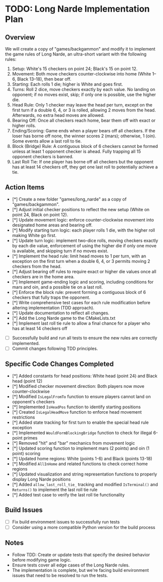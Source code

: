 # TODO: Long Narde Implementation Plan

## Overview
We will create a copy of "games/backgammon" and modify it to implement the game rules of Long Narde, an ultra-short variant with the following rules:

1. Setup: White's 15 checkers on point 24; Black's 15 on point 12.
2. Movement: Both move checkers counter-clockwise into home (White 1–6, Black 13–18), then bear off.
3. Starting: Each rolls 1 die; higher is White and goes first.
4. Turns: Roll 2 dice, move checkers exactly by each value. No landing on opponent; if no moves exist, skip; if only one is possible, use the higher die.
5. Head Rule: Only 1 checker may leave the head per turn, except on the first turn if a double 6, 4, or 3 is rolled, allowing 2 moves from the head. Afterwards, no extra head moves are allowed.
6. Bearing Off: Once all checkers reach home, bear them off with exact or higher rolls.
7. Ending/Scoring: Game ends when a player bears off all checkers. If the loser has borne off none, the winner scores 2 (mars); otherwise, 1 (oin). Some events allow a last roll to tie.
8. Block (Bridge) Rule: A contiguous block of 6 checkers cannot be formed unless at least 1 opponent checker is ahead. Fully trapping all 15 opponent checkers is banned.
9. Last Roll Tie: If one player has borne off all checkers but the opponent has at least 14 checkers off, they get one last roll to potentially achieve a tie.

## Action Items
- [*] Create a new folder "games/long_narde" as a copy of "games/backgammon".
- [*] Adjust initial checker positions to reflect the new setup (White on point 24, Black on point 12).
- [*] Update movement logic: enforce counter-clockwise movement into designated home areas and bearing off.
- [*] Modify starting turn logic: each player rolls 1 die, with the higher roll making White go first.
- [*] Update turn logic: implement two-dice rolls, moving checkers exactly by each die value, enforcement of using the higher die if only one move is available, and skipping turn if no moves exist.
- [*] Implement the head rule: limit head moves to 1 per turn, with an exception on the first turn when a double 6, 4, or 3 permits moving 2 checkers from the head.
- [*] Adjust bearing off rules to require exact or higher die values once all checkers are in the home area.
- [*] Implement game-ending logic and scoring, including conditions for mars and oin, and a possible tie on a last roll.
- [*] Enforce the block rule: prevent forming a contiguous block of 6 checkers that fully traps the opponent.
- [*] Write comprehensive test cases for each rule modification before altering implementation (TDD approach).
- [*] Update documentation to reflect all changes.
- [*] Add the Long Narde game to the CMakeLists.txt
- [*] Implement last roll tie rule to allow a final chance for a player who has at least 14 checkers off
- [ ] Successfully build and run all tests to ensure the new rules are correctly implemented.
- [ ] Commit changes following TDD principles.

## Specific Code Changes Completed
- [*] Added constants for head positions: White head (point 24) and Black head (point 12)
- [*] Modified checker movement direction: Both players now move counter-clockwise
- [*] Modified `IsLegalFromTo` function to ensure players cannot land on opponent's checkers
- [*] Implemented `IsHeadPos` function to identify starting positions
- [*] Created `IsLegalHeadMove` function to enforce head movement restrictions
- [*] Added state tracking for first turn to enable the special head rule exception
- [*] Implemented `WouldFormBlockingBridge` function to check for illegal 6-point primes
- [*] Removed "hit" and "bar" mechanics from movement logic
- [*] Updated scoring function to implement mars (2 points) and oin (1 point) scoring
- [*] Updated home regions: White (points 1-6) and Black (points 13-18)
- [*] Modified `AllInHome` and related functions to check correct home regions
- [*] Updated visualization and string representation functions to properly display Long Narde positions
- [*] Added `allow_last_roll_tie_` tracking and modified `IsTerminal()` and `Returns()` to implement the last roll tie rule
- [*] Added test case to verify the last roll tie functionality

## Build Issues
- [ ] Fix build environment issues to successfully run tests
- [ ] Consider using a more compatible Python version for the build process

## Notes
- Follow TDD: Create or update tests that specify the desired behavior before modifying game logic.
- Ensure tests cover all edge cases of the Long Narde rules. 
- The implementation is complete, but we're facing build environment issues that need to be resolved to run the tests. 